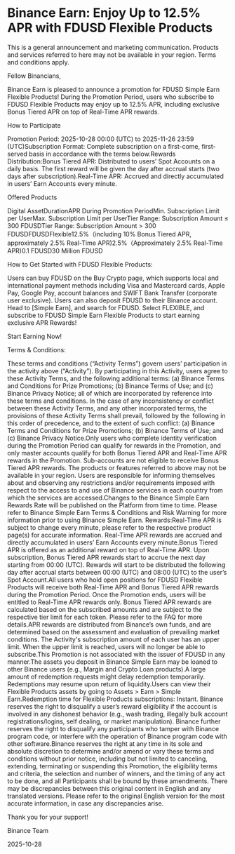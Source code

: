 # Binance Earn: Enjoy Up to 12.5% APR with FDUSD Flexible Products

This is a general announcement and marketing communication. Products and services referred to here may not be available in your region. Terms and conditions apply.

Fellow Binancians,

Binance Earn is pleased to announce a promotion for FDUSD Simple Earn Flexible Products! During the Promotion Period, users who subscribe to FDUSD Flexible Products may enjoy up to 12.5% APR, including exclusive Bonus Tiered APR on top of Real-Time APR rewards. 

How to Participate

Promotion Period: 2025-10-28 00:00 (UTC) to 2025-11-26 23:59 (UTC)Subscription Format: Complete subscription on a first-come, first-served basis in accordance with the terms below.Rewards Distribution:Bonus Tiered APR: Distributed to users’ Spot Accounts on a daily basis. The first reward will be given the day after accrual starts (two days after subscription).Real-Time APR: Accrued and directly accumulated in users’ Earn Accounts every minute.

Offered Products

Digital AssetDurationAPR During Promotion PeriodMin. Subscription Limit per UserMax. Subscription Limit per UserTier Range: Subscription Amount ≤ 300 FDUSDTier Range: Subscription Amount > 300 FDUSDFDUSDFlexible12.5%（including 10% Bonus Tiered APR, approximately 2.5% Real-Time APR)2.5%（Approximately 2.5% Real-Time APR)0.1 FDUSD30 Million FDUSD

How to Get Started with FDUSD Flexible Products:

Users can buy FDUSD on the Buy Crypto page, which supports local and international payment methods including Visa and Mastercard cards, Apple Pay, Google Pay, account balances and SWIFT Bank Transfer (corporate user exclusive). Users can also deposit FDUSD to their Binance account. Head to [Simple Earn], and search for FDUSD. Select FLEXIBLE, and subscribe to FDUSD Simple Earn Flexible Products to start earning exclusive APR Rewards!

Start Earning Now!

Terms & Conditions:

These terms and conditions (“Activity Terms”) govern users’ participation in the activity above (“Activity”). By participating in this Activity, users agree to these Activity Terms, and the following additional terms: (a) Binance Terms and Conditions for Prize Promotions; (b) Binance Terms of Use; and (c) Binance Privacy Notice; all of which are incorporated by reference into these terms and conditions. In the case of any inconsistency or conflict between these Activity Terms, and any other incorporated terms, the provisions of these Activity Terms shall prevail, followed by the  following in this order of precedence, and to the extent of such conflict: (a) Binance Terms and Conditions for Prize Promotions; (b) Binance Terms of Use; and (c) Binance Privacy Notice.Only users who complete identity verification during the Promotion Period can qualify for rewards in the Promotion, and only master accounts qualify for both Bonus Tiered APR and Real-Time APR rewards in the Promotion. Sub-accounts are not eligible to receive Bonus Tiered APR rewards. The products or features referred to above may not be available in your region. Users are responsible for informing themselves about and observing any restrictions and/or requirements imposed with respect to the access to and use of Binance services in each country from which the services are accessed.Changes to the Binance Simple Earn Rewards Rate will be published on the Platform from time to time. Please refer to Binance Simple Earn Terms & Conditions and Risk Warning for more information prior to using Binance Simple Earn. Rewards:Real-Time APR is subject to change every minute, please refer to the respective product page(s) for accurate information. Real-Time APR rewards are accrued and directly accumulated in users’ Earn Accounts every minute.Bonus Tiered APR is offered as an additional reward on top of Real-Time APR. Upon subscription, Bonus Tiered APR rewards start to accrue the next day starting from 00:00 (UTC). Rewards will start to be distributed the following day after accrual starts between 00:00 (UTC) and 08:00 (UTC) to the user’s Spot Account.All users who hold open positions for FDUSD Flexible Products will receive both Real-Time APR and Bonus Tiered APR rewards during the Promotion Period. Once the Promotion ends, users will be entitled to Real-Time APR rewards only. Bonus Tiered APR rewards are calculated based on the subscribed amounts and are subject to the respective tier limit for each token. Please refer to the FAQ for more details.APR rewards are distributed from Binance’s own funds, and are determined based on the assessment and evaluation of prevailing market conditions. The Activity's subscription amount of each user has an upper limit. When the upper limit is reached, users will no longer be able to subscribe.This Promotion is not associated with the issuer of FDUSD in any manner.The assets you deposit in Binance Simple Earn may be loaned to other Binance users (e.g., Margin and Crypto Loan products).A large amount of redemption requests might delay redemption temporarily. Redemptions may resume upon return of liquidity.Users can view their Flexible Products assets by going to Assets > Earn > Simple Earn.Redemption time for Flexible Products subscriptions: Instant. Binance reserves the right to disqualify a user’s reward eligibility if the account is involved in any dishonest behavior (e.g., wash trading, illegally bulk account registrations/logins, self dealing, or market manipulation). Binance further reserves the right to disqualify any participants who tamper with Binance program code, or interfere with the operation of Binance program code with other software.Binance reserves the right at any time in its sole and absolute discretion to determine and/or amend or vary these terms and conditions without prior notice, including but not limited to canceling, extending, terminating or suspending this Promotion, the eligibility terms and criteria, the selection and number of winners, and the timing of any act to be done, and all Participants shall be bound by these amendments. There may be discrepancies between this original content in English and any translated versions. Please refer to the original English version for the most accurate information, in case any discrepancies arise.

Thank you for your support!

Binance Team

2025-10-28